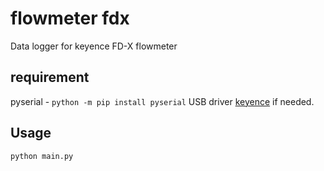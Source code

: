 # flowmeter fdx

Data logger for keyence FD-X flowmeter

## requirement
pyserial - `python -m pip install pyserial`
USB driver [keyence](keyence.co.jp) if needed.

## Usage 
```
python main.py
```
